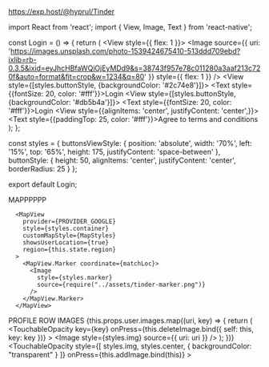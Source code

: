https://exp.host/@hyprul/Tinder

import React from 'react';
import { View, Image, Text } from 'react-native';

const Login = () => {
  return (
    <View style={{ flex: 1 }}>
      <Image
        source={{ uri: 'https://images.unsplash.com/photo-1539424675410-513ddd709ebd?ixlib=rb-0.3.5&ixid=eyJhcHBfaWQiOjEyMDd9&s=38743f957e78c011280a3aaf213c720f&auto=format&fit=crop&w=1234&q=80' }}
        style={{ flex: 1 }}
      />
      <View style={styles.buttonsViewStyle}>
        <View style={[styles.buttonStyle, {backgroundColor: '#2c74e8'}]}>
          <Text style={{fontSize: 20, color: '#fff'}}>Login</Text>
        </View>
        <View style={[styles.buttonStyle, {backgroundColor: '#db5b4a'}]}>
          <Text style={{fontSize: 20, color: '#fff'}}>Login</Text>
        </View>
        <View style={{alignItems: 'center', justifyContent: 'center',}}><Text style={{paddingTop: 25, color: '#fff'}}>Agree to terms and conditions</Text></View>
      </View>
    </View>
  );
};

const styles = {
  buttonsViewStyle: {
    position: 'absolute',
    width: '70%',
    left: '15%',
    top: '65%',
    height: 175,
    justifyContent: 'space-between'
  },
  buttonStyle: {
    height: 50,
    alignItems: 'center',
    justifyContent: 'center',
    borderRadius: 25
  }
};

export default Login;



MAPPPPPP

      <MapView
        provider={PROVIDER_GOOGLE}
        style={styles.container}
        customMapStyle={MapStyles}
        showsUserLocation={true}
        region={this.state.region}
      >
        <MapView.Marker coordinate={matchLoc}>
          <Image
            style={styles.marker}
            source={require("../assets/tinder-marker.png")}
          />
        </MapView.Marker>
      </MapView>




PROFILE ROW IMAGES
            <View style={styles.imgRow}>
              {this.props.user.images.map((uri, key) => {
                return (
                  <TouchableOpacity
                    key={key}
                    onPress={this.deleteImage.bind({ self: this, key: key })}
                  >
                    <Image style={styles.img} source={{ uri: uri }} />
                  </TouchableOpacity>
                );
              })}
              <TouchableOpacity
                style={[
                  styles.img,
                  styles.center,
                  { backgroundColor: "transparent" }
                ]}
                onPress={this.addImage.bind(this)}
              >
                <Ionicons name="ios-add" size={75} style={styles.color} />
              </TouchableOpacity>
            </View>